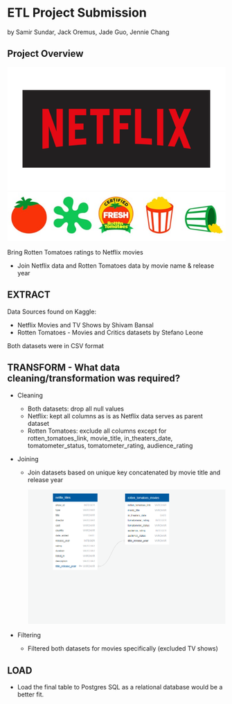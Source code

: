 # ETL Project Submission
by Samir Sundar, Jack Oremus, Jade Guo, Jennie Chang

## Project Overview

![images/netflix.png](images/netflix.png)
  ![images/rotten_tomatoes.jpg](images/rotten_tomatoes.jpg)

Bring Rotten Tomatoes ratings to Netflix movies
- Join Netflix data and Rotten Tomatoes data by movie name & release year

## EXTRACT
Data Sources found on Kaggle:
- Netflix Movies and TV Shows by Shivam Bansal
- Rotten Tomatoes - Movies and Critics datasets by Stefano Leone
  
Both datasets were in CSV format

## TRANSFORM - What data cleaning/transformation was required?
- Cleaning
  - Both datasets: drop all null values
  - Netflix: kept all columns as is as Netflix data serves as parent dataset
  - Rotten Tomatoes: exclude all columns except for rotten_tomatoes_link, movie_title, in_theaters_date, tomatometer_status, tomatometer_rating, audience_rating
  
- Joining
  - Join datasets based on unique key concatenated by movie title and release year
  
    ![images/Netflix_RT_ERD_Diagram.png](images/Netflix_RT_ERD_Diagram.png)
  
- Filtering
  - Filtered both datasets for movies specifically (excluded TV shows)

## LOAD
 - Load the final table to Postgres SQL as a relational database would be a better fit.
 
